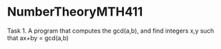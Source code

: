 # NumberTheoryMTH411

Task 1.
      A program that computes the gcd(a,b), and find integers x,y such that ax+by = gcd(a,b)

